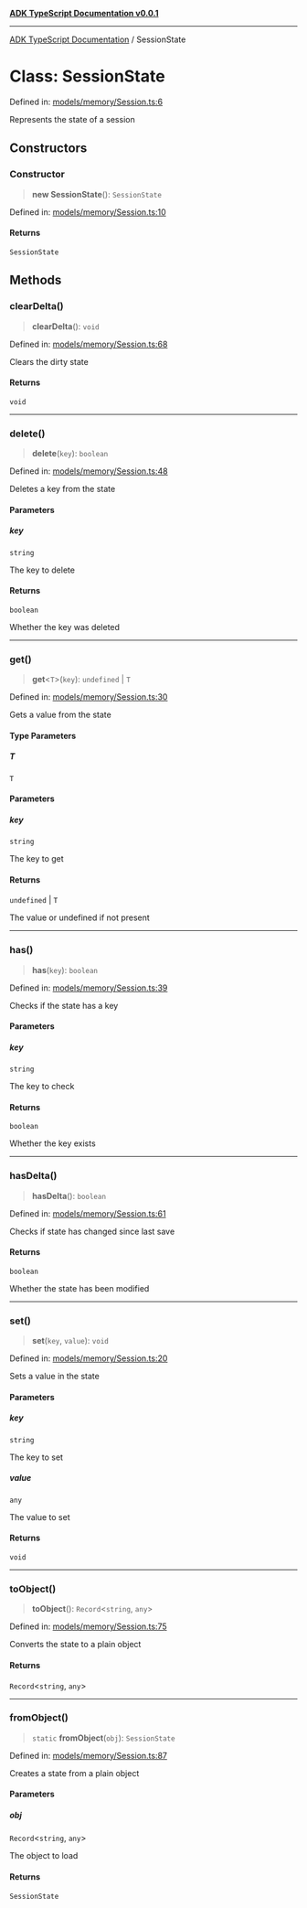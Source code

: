 [**ADK TypeScript Documentation v0.0.1**](../README.md)

***

[ADK TypeScript Documentation](../globals.md) / SessionState

# Class: SessionState

Defined in: [models/memory/Session.ts:6](https://github.com/pontus-devoteam/adk-typescript/blob/9fe8a397cfb495545a029b2d9b6f8a0adf2c2de5/src/models/memory/Session.ts#L6)

Represents the state of a session

## Constructors

### Constructor

> **new SessionState**(): `SessionState`

Defined in: [models/memory/Session.ts:10](https://github.com/pontus-devoteam/adk-typescript/blob/9fe8a397cfb495545a029b2d9b6f8a0adf2c2de5/src/models/memory/Session.ts#L10)

#### Returns

`SessionState`

## Methods

### clearDelta()

> **clearDelta**(): `void`

Defined in: [models/memory/Session.ts:68](https://github.com/pontus-devoteam/adk-typescript/blob/9fe8a397cfb495545a029b2d9b6f8a0adf2c2de5/src/models/memory/Session.ts#L68)

Clears the dirty state

#### Returns

`void`

***

### delete()

> **delete**(`key`): `boolean`

Defined in: [models/memory/Session.ts:48](https://github.com/pontus-devoteam/adk-typescript/blob/9fe8a397cfb495545a029b2d9b6f8a0adf2c2de5/src/models/memory/Session.ts#L48)

Deletes a key from the state

#### Parameters

##### key

`string`

The key to delete

#### Returns

`boolean`

Whether the key was deleted

***

### get()

> **get**\<`T`\>(`key`): `undefined` \| `T`

Defined in: [models/memory/Session.ts:30](https://github.com/pontus-devoteam/adk-typescript/blob/9fe8a397cfb495545a029b2d9b6f8a0adf2c2de5/src/models/memory/Session.ts#L30)

Gets a value from the state

#### Type Parameters

##### T

`T`

#### Parameters

##### key

`string`

The key to get

#### Returns

`undefined` \| `T`

The value or undefined if not present

***

### has()

> **has**(`key`): `boolean`

Defined in: [models/memory/Session.ts:39](https://github.com/pontus-devoteam/adk-typescript/blob/9fe8a397cfb495545a029b2d9b6f8a0adf2c2de5/src/models/memory/Session.ts#L39)

Checks if the state has a key

#### Parameters

##### key

`string`

The key to check

#### Returns

`boolean`

Whether the key exists

***

### hasDelta()

> **hasDelta**(): `boolean`

Defined in: [models/memory/Session.ts:61](https://github.com/pontus-devoteam/adk-typescript/blob/9fe8a397cfb495545a029b2d9b6f8a0adf2c2de5/src/models/memory/Session.ts#L61)

Checks if state has changed since last save

#### Returns

`boolean`

Whether the state has been modified

***

### set()

> **set**(`key`, `value`): `void`

Defined in: [models/memory/Session.ts:20](https://github.com/pontus-devoteam/adk-typescript/blob/9fe8a397cfb495545a029b2d9b6f8a0adf2c2de5/src/models/memory/Session.ts#L20)

Sets a value in the state

#### Parameters

##### key

`string`

The key to set

##### value

`any`

The value to set

#### Returns

`void`

***

### toObject()

> **toObject**(): `Record`\<`string`, `any`\>

Defined in: [models/memory/Session.ts:75](https://github.com/pontus-devoteam/adk-typescript/blob/9fe8a397cfb495545a029b2d9b6f8a0adf2c2de5/src/models/memory/Session.ts#L75)

Converts the state to a plain object

#### Returns

`Record`\<`string`, `any`\>

***

### fromObject()

> `static` **fromObject**(`obj`): `SessionState`

Defined in: [models/memory/Session.ts:87](https://github.com/pontus-devoteam/adk-typescript/blob/9fe8a397cfb495545a029b2d9b6f8a0adf2c2de5/src/models/memory/Session.ts#L87)

Creates a state from a plain object

#### Parameters

##### obj

`Record`\<`string`, `any`\>

The object to load

#### Returns

`SessionState`

